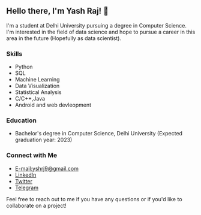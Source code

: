 ## Hello there, I'm Yash Raj! 👋

I'm a student at Delhi University pursuing a degree in Computer Science.
I'm interested in the field of data science and hope to pursue a career in this area in the future (Hopefully as data scientist).

### Skills
- Python
- SQL
- Machine Learning
- Data Visualization
- Statistical Analysis
- C/C++,Java
- Android and web devleopment

### Education
- Bachelor's degree in Computer Science, Delhi University (Expected graduation year: 2023)

### Connect with Me
- [E-mail:yshrj9@gmail.com](mailto:yshrj9@gmail.com)
- [LinkedIn](https://www.linkedin.com/in/yshrj9/)
- [Twitter](https://twitter.com/yshrj9/)
- [Telegram](https://t.me/yshrj9)

Feel free to reach out to me if you have any questions or if you'd like to collaborate on a project!
